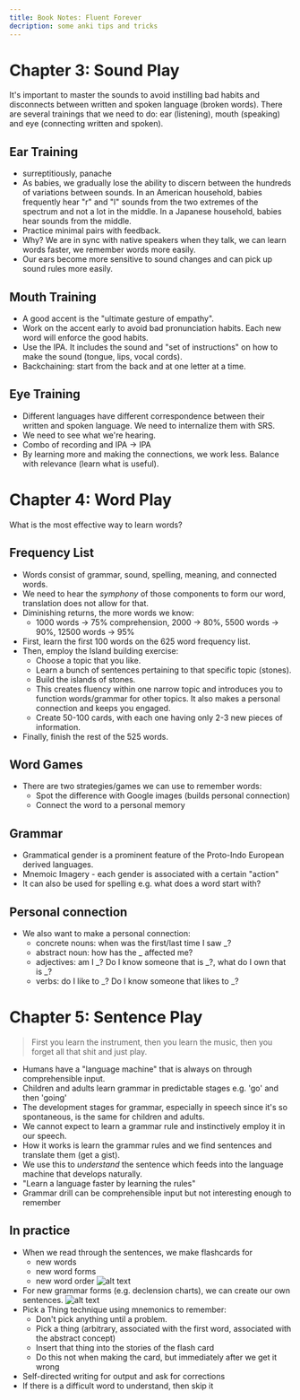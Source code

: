 ```yaml
---
title: Book Notes: Fluent Forever
decription: some anki tips and tricks
---
```


# Chapter 3: Sound Play

It's important to master the sounds to avoid instilling bad habits and disconnects between written and spoken language (broken words).
There are several trainings that we need to do: ear (listening), mouth (speaking) and eye (connecting written and spoken).

## Ear Training
- surreptitiously, panache
- As babies, we gradually lose the ability to discern between the hundreds of variations between sounds. In an American household, babies frequently hear "r" and "l" sounds from the two extremes of the spectrum and not a lot in the middle. In a Japanese household, babies hear sounds from the middle.
- Practice minimal pairs with feedback.
- Why? We are in sync with native speakers when they talk, we can learn words faster, we remember words more easily.
- Our ears become more sensitive to sound changes and can pick up sound rules more easily.

## Mouth Training
- A good accent is the "ultimate gesture of empathy".
- Work on the accent early to avoid bad pronunciation habits. Each new word will enforce the good habits.
- Use the IPA. It includes the sound and "set of instructions" on how to make the sound (tongue, lips, vocal cords).
- Backchaining: start from the back and at one letter at a time.

## Eye Training
- Different languages have different correspondence between their written and spoken language. We need to internalize them with SRS.
- We need to see what we're hearing.
- Combo of recording and IPA -> IPA
- By learning more and making the connections, we work less. Balance with relevance (learn what is useful).

# Chapter 4: Word Play

What is the most effective way to learn words?

## Frequency List
- Words consist of grammar, sound, spelling, meaning, and connected words.
- We need to hear the *symphony* of those components to form our word, translation does not allow for that.
- Diminishing returns, the more words we know:
    - 1000 words -> 75% comprehension, 2000 -> 80%, 5500 words -> 90%, 12500 words -> 95%
- First, learn the first 100 words on the 625 word frequency list.
- Then, employ the Island building exercise:
    - Choose a topic that you like.
    - Learn a bunch of sentences pertaining to that specific topic (stones).
    - Build the islands of stones.
    - This creates fluency within one narrow topic and introduces you to function words/grammar for other topics. It also makes a personal connection and keeps you engaged.
    - Create 50-100 cards, with each one having only 2-3 new pieces of information.
- Finally, finish the rest of the 525 words.

## Word Games
- There are two strategies/games we can use to remember words:
    - Spot the difference with Google images (builds personal connection)
    - Connect the word to a personal memory

## Grammar
- Grammatical gender is a prominent feature of the Proto-Indo European derived languages.
- Mnemoic Imagery - each gender is associated with a certain "action"
- It can also be used for spelling e.g. what does a word start with?

## Personal connection
- We also want to make a personal connection:
    - concrete nouns: when was the first/last time I saw _?
    - abstract noun: how has the _ affected me?
    - adjectives: am I _? Do I know someone that is _?, what do I own that is _?
    - verbs: do I like to _? Do I know someone that likes to _?

# Chapter 5: Sentence Play

> First you learn the instrument, then you learn the music, then you forget all that shit and just play.

- Humans have a "language machine" that is always on through comprehensible input.
- Children and adults learn grammar in predictable stages e.g. 'go' and then 'going'
- The development stages for grammar, especially in speech since it's so spontaneous, is the same for children and adults.
- We cannot expect to learn a grammar rule and instinctively employ it in our speech.
- How it works is learn the grammar rules and we find sentences and translate them (get a gist).
- We use this to *understand* the sentence which feeds into the language machine that develops naturally.
- "Learn a language faster by learning the rules"
- Grammar drill can be comprehensible input but not interesting enough to remember

## In practice
- When we read through the sentences, we make flashcards for
    - new words
    - new word forms
    - new word order
![alt text](imgs/image.png)
- For new grammar forms (e.g. declension charts), we can create our own sentences.
![alt text](image.png)
- Pick a Thing technique using mnemonics to remember:
    - Don't pick anything until a problem.
    - Pick a thing (arbitrary, associated with the first word, associated with the abstract concept)
    - Insert that thing into the stories of the flash card
    - Do this not when making the card, but immediately after we get it wrong
- Self-directed writing for output and ask for corrections
- If there is a difficult word to understand, then skip it